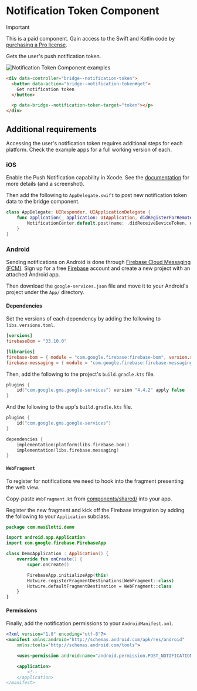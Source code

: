 # Notification Token Component

> [!IMPORTANT]
> This is a paid component. Gain access to the Swift and Kotlin code by [purchasing a Pro license](https://buy.stripe.com/fZeaF6bn9b9d4Pm14b).

Gets the user's push notification token.

![Notification Token Component examples](/resources/screenshots/notification-token.png)

```html
<div data-controller="bridge--notification-token">
  <button data-action="bridge--notification-token#get">
    Get notification token
  </button>

  <p data-bridge--notification-token-target="token"></p>
</div>
```

## Additional requirements

Accessing the user's notification token requires additional steps for each platform. Check the example apps for a full working version of each.

### iOS

Enable the Push Notification capability in Xcode. See the [documentation](https://developer.apple.com/documentation/usernotifications/registering-your-app-with-apns#Enable-the-push-notifications-capability) for more details (and a screenshot).

Then add the following to `AppDelegate.swift` to post new notification token data to the bridge component.

```swift
class AppDelegate: UIResponder, UIApplicationDelegate {
    func application(_ application: UIApplication, didRegisterForRemoteNotificationsWithDeviceToken deviceToken: Data) {
        NotificationCenter.default.post(name: .didReceiveDeviceToken, object: deviceToken)
    }
}
```

### Android

Sending notifications on Android is done through [Firebase Cloud Messaging (FCM)](https://firebase.google.com/docs/cloud-messaging). Sign up for a free [Firebase](https://console.firebase.google.com/) account and create a new project with an attached Android app.

Then download the `google-services.json` file and move it to your Android's project under the `App/` directory.

#### Dependencies

Set the versions of each dependency by adding the following to `libs.versions.toml`.

```toml
[versions]
firebaseBom = "33.10.0"

[libraries]
firebase-bom = { module = "com.google.firebase:firebase-bom", version.ref = "firebaseBom" }
firebase-messaging = { module = "com.google.firebase:firebase-messaging" }
```

Then, add the following to the project's `build.gradle.kts` file.

```kts
plugins {
    id("com.google.gms.google-services") version "4.4.2" apply false
}
```

And the following to the app's `build.gradle.kts` file.

```kts
plugins {
    id("com.google.gms.google-services")
}

dependencies {
    implementation(platform(libs.firebase.bom))
    implementation(libs.firebase.messaging)
}
```

#### `WebFragment`

To register for notifications we need to hook into the fragment presenting the web view.

Copy-paste `WebFragment.kt` from [components/shared/](/components/shared/) into your app.

Register the new fragment and kick off the Firebase integration by adding the following to your `Application` subclass.

```kt
package com.masilotti.demo

import android.app.Application
import com.google.firebase.FirebaseApp

class DemoApplication : Application() {
    override fun onCreate() {
        super.onCreate()

        FirebaseApp.initializeApp(this)
        Hotwire.registerFragmentDestinations(WebFragment::class)
        Hotwire.defaultFragmentDestination = WebFragment::class
    }
}
```

#### Permissions

Finally, add the notification permissions to your `AndroidManifest.xml`.

```xml
<?xml version="1.0" encoding="utf-8"?>
<manifest xmlns:android="http://schemas.android.com/apk/res/android"
    xmlns:tools="http://schemas.android.com/tools">

    <uses-permission android:name="android.permission.POST_NOTIFICATIONS" />

    <application>
        <!-- ...
    </application>
</manifest>
```
